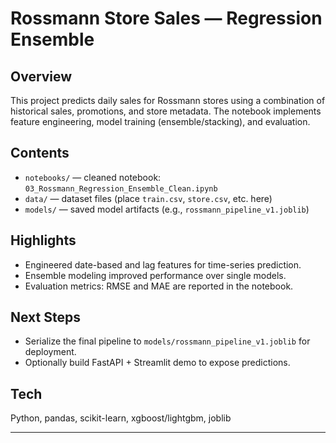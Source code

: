# Rossmann Store Sales — Regression Ensemble

## Overview
This project predicts daily sales for Rossmann stores using a combination of historical sales, promotions, and store metadata.
The notebook implements feature engineering, model training (ensemble/stacking), and evaluation.

## Contents
- `notebooks/` — cleaned notebook: `03_Rossmann_Regression_Ensemble_Clean.ipynb`
- `data/` — dataset files (place `train.csv`, `store.csv`, etc. here)
- `models/` — saved model artifacts (e.g., `rossmann_pipeline_v1.joblib`)

## Highlights
- Engineered date-based and lag features for time-series prediction.
- Ensemble modeling improved performance over single models.
- Evaluation metrics: RMSE and MAE are reported in the notebook.

## Next Steps
- Serialize the final pipeline to `models/rossmann_pipeline_v1.joblib` for deployment.
- Optionally build FastAPI + Streamlit demo to expose predictions.

## Tech
Python, pandas, scikit-learn, xgboost/lightgbm, joblib

---

